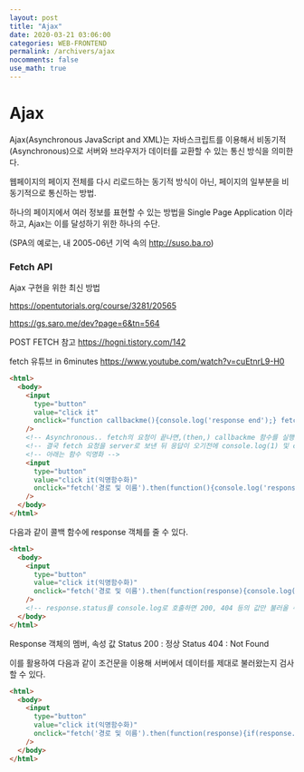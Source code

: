 ```yaml
---
layout: post
title: "Ajax"
date: 2020-03-21 03:06:00
categories: WEB-FRONTEND
permalink: /archivers/ajax
nocomments: false
use_math: true
---
```


# Ajax

Ajax(Asynchronous JavaScript and XML)는 자바스크립트를 이용해서 비동기적(Asynchronous)으로 서버와 브라우저가 데이터를 교환할 수 있는 통신 방식을 의미한다.

웹페이지의 페이지 전체를 다시 리로드하는 동기적 방식이 아닌, 페이지의 일부분을 비동기적으로 통신하는 방법.

하나의 페이지에서 여러 정보를 표현할 수 있는 방법을 Single Page Application 이라 하고, Ajax는 이를 달성하기 위한 하나의 수단.

(SPA의 예로는, 내 2005-06년 기억 속의 http://suso.ba.ro)

### Fetch API

Ajax 구현을 위한 최신 방법

https://opentutorials.org/course/3281/20565

https://gs.saro.me/dev?page=6&tn=564

POST FETCH 참고 https://hogni.tistory.com/142

fetch 유튜브 in 6minutes https://www.youtube.com/watch?v=cuEtnrL9-H0

```html
<html>
  <body>
    <input
      type="button"
      value="click it"
      onclick="function callbackme(){console.log('response end');} fetch('경로 및 이름').then(callbackme); console.log(1); console.log(2);"
    />
    <!-- Asynchronous.. fetch의 요청이 끝나면,(then,) callbackme 함수를 실행하라.  -->
    <!-- 결국 fetch 요청을 server로 보낸 뒤 응답이 오기전에 console.log(1) 및 consoloe.log(2) 등을 수행하고 있다가 응답이 오면 그에 따라 실행-->
    <!-- 아래는 함수 익명화 -->
    <input
      type="button"
      value="click it(익명함수화)"
      onclick="fetch('경로 및 이름').then(function(){console.log('response end');}); console.log(1); console.log(2);"
    />
  </body>
</html>
```

다음과 같이 콜백 함수에 response 객체를 줄 수 있다.

```html
<html>
  <body>
    <input
      type="button"
      value="click it(익명함수화)"
      onclick="fetch('경로 및 이름').then(function(response){console.log(response);}); console.log(1); console.log(2);"
    />
    <!-- response.status를 console.log로 호출하면 200, 404 등의 값만 불러올 수 있다. -->
  </body>
</html>
```

Response 객체의 멤버, 속성 값
Status 200 : 정상
Status 404 : Not Found

이를 활용하여 다음과 같이 조건문을 이용해 서버에서 데이터를 제대로 불러왔는지 검사할 수 있다.

```html
<html>
  <body>
    <input
      type="button"
      value="click it(익명함수화)"
      onclick="fetch('경로 및 이름').then(function(response){if(response.status == '404'){alert('Not Found');};}); console.log(1); console.log(2);"
    />
  </body>
</html>
```
